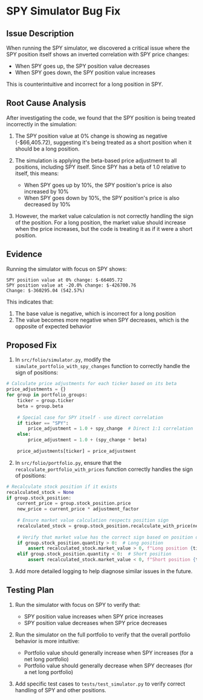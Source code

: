 # SPY Simulator Bug Fix

## Issue Description

When running the SPY simulator, we discovered a critical issue where the SPY position itself shows an inverted correlation with SPY price changes:

- When SPY goes up, the SPY position value decreases
- When SPY goes down, the SPY position value increases

This is counterintuitive and incorrect for a long position in SPY.

## Root Cause Analysis

After investigating the code, we found that the SPY position is being treated incorrectly in the simulation:

1. The SPY position value at 0% change is showing as negative (-$66,405.72), suggesting it's being treated as a short position when it should be a long position.

2. The simulation is applying the beta-based price adjustment to all positions, including SPY itself. Since SPY has a beta of 1.0 relative to itself, this means:
   - When SPY goes up by 10%, the SPY position's price is also increased by 10%
   - When SPY goes down by 10%, the SPY position's price is also decreased by 10%

3. However, the market value calculation is not correctly handling the sign of the position. For a long position, the market value should increase when the price increases, but the code is treating it as if it were a short position.

## Evidence

Running the simulator with focus on SPY shows:

```
SPY position value at 0% change: $-66405.72
SPY position value at -20.0% change: $-426700.76
Change: $-360295.04 (542.57%)
```

This indicates that:
1. The base value is negative, which is incorrect for a long position
2. The value becomes more negative when SPY decreases, which is the opposite of expected behavior

## Proposed Fix

1. In `src/folio/simulator.py`, modify the `simulate_portfolio_with_spy_changes` function to correctly handle the sign of positions:

```python
# Calculate price adjustments for each ticker based on its beta
price_adjustments = {}
for group in portfolio_groups:
    ticker = group.ticker
    beta = group.beta
    
    # Special case for SPY itself - use direct correlation
    if ticker == "SPY":
        price_adjustment = 1.0 + spy_change  # Direct 1:1 correlation
    else:
        price_adjustment = 1.0 + (spy_change * beta)
        
    price_adjustments[ticker] = price_adjustment
```

2. In `src/folio/portfolio.py`, ensure that the `recalculate_portfolio_with_prices` function correctly handles the sign of positions:

```python
# Recalculate stock position if it exists
recalculated_stock = None
if group.stock_position:
    current_price = group.stock_position.price
    new_price = current_price * adjustment_factor
    
    # Ensure market value calculation respects position sign
    recalculated_stock = group.stock_position.recalculate_with_price(new_price)
    
    # Verify that market value has the correct sign based on position direction
    if group.stock_position.quantity > 0:  # Long position
        assert recalculated_stock.market_value > 0, f"Long position {ticker} has negative market value"
    elif group.stock_position.quantity < 0:  # Short position
        assert recalculated_stock.market_value < 0, f"Short position {ticker} has positive market value"
```

3. Add more detailed logging to help diagnose similar issues in the future.

## Testing Plan

1. Run the simulator with focus on SPY to verify that:
   - SPY position value increases when SPY price increases
   - SPY position value decreases when SPY price decreases

2. Run the simulator on the full portfolio to verify that the overall portfolio behavior is more intuitive:
   - Portfolio value should generally increase when SPY increases (for a net long portfolio)
   - Portfolio value should generally decrease when SPY decreases (for a net long portfolio)

3. Add specific test cases to `tests/test_simulator.py` to verify correct handling of SPY and other positions.
